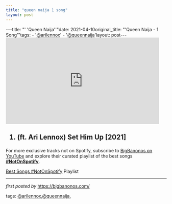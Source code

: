 ```yaml
---
title: "queen naija 1 song"
layout: post
---
```

---title: "' 'Queen Naija''"date: 2021-04-10original_title: "'Queen Naija - 1 Song'"tags:  - '[@arilennox](/tags/arilennox/)'  - '[@queennaija](/tags/queennaija/)'layout: post---<iframe frameborder="0" height="270" src="https://youtube.com/embed/fnXsEGO1RmI" width="480"></iframe><div><h2><ol><li>(ft. Ari Lennox) Set Him Up [2021]</li></ol></h2></div><!--Subscribe and Playlist Links--><div>    <p>For more exclusive tracks not on Spotify, subscribe to <a href="https://www.youtube.com/[@BigBanonos](/tags/BigBanonos/)" target="_blank">BigBanonos on YouTube</a> and explore their curated playlist of the best songs <strong>[#NotOnSpotify](/tags/NotOnSpotify/)</strong>.</p>    <p><a href="https://www.youtube.com/playlist?list=PLtuNtuTatqI0kFahUCbtbfenC_ET5O_tr" target="_blank">Best Songs [#NotOnSpotify](/tags/NotOnSpotify/) Playlist<br /></a></p></div><hr /><p><em>first posted by</em> <a href="https://bigbanonos.com/" rel="noopener" target="_new">https://bigbanonos.com/</a></p><p>tags: [@arilennox](/tags/arilennox/),[@queennaija](/tags/queennaija/),</p>